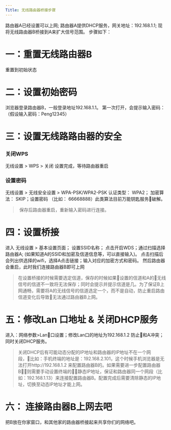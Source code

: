 ```yaml
---
Title: 无线路由器桥接步骤
---
```

路由器A已经设置可以上网; 路由器A提供DHCP服务，网关地址：192.168.1.1; 现将无线路由器B桥接到A来扩大信号范围。
步骤如下：
# 一：重置无线路由器B
重置到初始状态
# 二：设置初始密码
浏览器登录路由器B，一般登录地址192.168.1.1。 第一次打开，会提示输入密码：（假设输入密码：Peng12345）
# 三：设置无线路路由器的安全
### 关闭WPS
无线设置 > WPS > 关闭
设置完成，等待路由器重启
### 设置密码
无线设置 > 无线安全设置 > WPA-PSK/WPA2-PSK 
认证类型： WPA2； 加密算法： SKIP；设置密码 （比如： 66668888）此类算法目前万能钥匙服务破解。
>  保存后路由器重启，重新输入密码进行连接。

# 四：设置桥接
进入 无线设置 > 基本设置页面； 设置SSID名称； 点击开启WDS；通过扫描选择路由器A; (如果知道A的SSID和加密及信道信息等，可以直接输入)。 点击扫描后会列出供选择的wifi，选择A点击链接；输入对应的加密方式和密码。 然后路由器会重启，此时我们连接路由器B即可上网
> 在设置桥接的时候需要选定信道，保存的时候如果设置的信道和A的无线信号的信道不一致将无法保存；同时会提示并提示信道是几。为了保证B上网通畅，需要将A的无线信号的信道选定一个，而不是自动，防止重启路由信道变化后导致无法通过路由器B上网。
# 五：修改Lan 口地址 & 关闭DHCP服务
进入：网络参数>Lan口设置；修改Lan口的地址为192.168.1.2 防止和A冲突；同时关闭DHCP服务。 
> 关闭DHCP后有可能动态分配的IP地址和路由器的IP地址不在一个网段，比如：手机终端的地址是：192.168.2.101，这个时候手机浏览器是无法打开http://192.168.1.2 来配置路由器B的。如果需要进一步配置路由器B，则需要手动设置终端的静态IP地址，保证和路由器同一个网段（比如：192.168.1.13）来连接配置路由器B。配置完成后需要清除静态的IP地址，切换至动态IP地址才能上网。
# 六： 连接路由器B上网去吧
把B放在你家窗口，和其他家的路由器桥接起来共享你们的网络吧。
